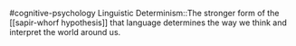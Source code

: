 #cognitive-psychology 
Linguistic Determinism::The stronger form of the  [[sapir-whorf hypothesis]] that language determines the way we think and interpret the world around us. 